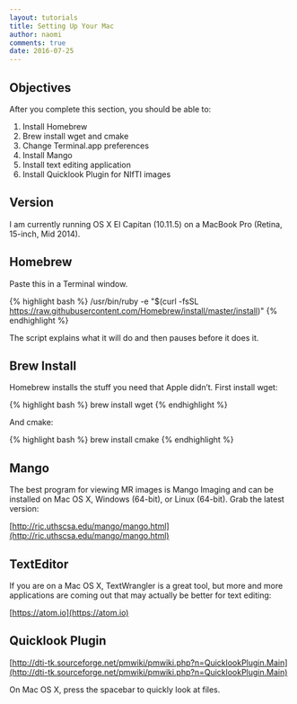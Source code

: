 ```yaml
---
layout: tutorials
title: Setting Up Your Mac
author: naomi
comments: true
date: 2016-07-25
---
```


## Objectives

After you complete this section, you should be able to:

1. Install Homebrew
2. Brew install wget and cmake
3. Change Terminal.app preferences
4. Install Mango
5. Install text editing application
6. Install Quicklook Plugin for NIfTI images

## Version

I am currently running OS X El Capitan (10.11.5) on a MacBook Pro (Retina, 15-inch, Mid 2014).

## Homebrew

Paste this in a Terminal window.

{% highlight bash %}
/usr/bin/ruby -e "$(curl -fsSL https://raw.githubusercontent.com/Homebrew/install/master/install)"
{% endhighlight %}

The script explains what it will do and then pauses before it does it.

## Brew Install

Homebrew installs the stuff you need that Apple didn’t. First install wget:

{% highlight bash %}
brew install wget
{% endhighlight %}

And cmake:

{% highlight bash %}
brew install cmake
{% endhighlight %}

## Mango

The best program for viewing MR images is Mango Imaging and can be installed on Mac OS X, Windows (64-bit), or Linux (64-bit). Grab the latest version:

[http://ric.uthscsa.edu/mango/mango.html](http://ric.uthscsa.edu/mango/mango.html)

## TextEditor

If you are on a Mac OS X, TextWrangler is a great tool, but more and more applications are coming out that may actually be better for text editing:

[https://atom.io](https://atom.io)

## Quicklook Plugin

[http://dti-tk.sourceforge.net/pmwiki/pmwiki.php?n=QuicklookPlugin.Main](http://dti-tk.sourceforge.net/pmwiki/pmwiki.php?n=QuicklookPlugin.Main)

On Mac OS X, press the spacebar to quickly look at files.
